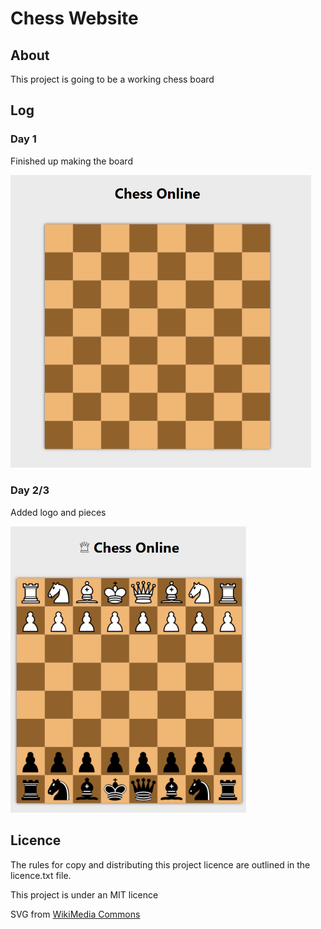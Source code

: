 
# Chess Website

## About

This project is going to be a working chess board

## Log

### Day 1

Finished up making the board

<img src="images\day1.png" alt="day1" style="zoom:57%; align:center" />

### Day 2/3

Added logo and pieces

<img src="images\day2.png" alt="day1" style="zoom:57%; align:center" />

## Licence

The rules for copy and distributing this project licence are
outlined in the licence.txt file.

This project is under an MIT licence

SVG from [WikiMedia Commons](https://commons.wikimedia.org/wiki/File:Chess_Pieces_Sprite.svg)
